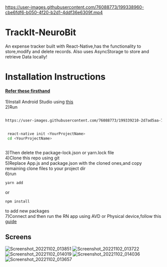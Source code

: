 

https://user-images.githubusercontent.com/76088773/199338960-cbe6fdf6-b050-4f20-b2d1-4ddf36e6309f.mp4

# TrackIt-NeuroBit
An expense tracker built with React-Native,has the functionality to store,modify and delete records. 
Also uses AsyncStorage to store and retrieve Data locally!


<h1>Installation Instructions</h1>
<h4><a href="https://reactnative.dev/docs/environment-setup">Refer these firsthand</a></h4>

1)Install Android Studio using <a href="https://developer.android.com/studio/index.html">this</a> <br/> 
2)Run 
```sh

https://user-images.githubusercontent.com/76088773/199339210-2d7ad5aa-719e-4d67-9346-afca39207a3d.mp4


 react-native init <YourProjectName>
 cd <YourProjectName>
       
```
3)Then delete the package-lock.json or yarn.lock file<br/>
4)Clone this repo using git<br/>
5)Replace App.js and package.json with the cloned ones,and copy remaining clone files to your project dir <br/>
6)run
```sh
yarn add
```
or 

```sh
npm install
```
to add new packages <br/>
7)Connect and then run the RN app using AVD or Physical device,follow this <a href="https://reactnative.dev/docs/environment-setup">guide</a><br/>

<h2>Screens</h2>

![Screenshot_20221102_013851](https://user-images.githubusercontent.com/76088773/199336469-772a07ad-e3e4-4133-92b2-e322a4c595f6.jpg)
![Screenshot_20221102_013722](https://user-images.githubusercontent.com/76088773/199336477-7b0e38b8-8dcf-481c-aa24-e9d38119bc51.jpg)
![Screenshot_20221102_014019](https://user-images.githubusercontent.com/76088773/199336482-06b1bf17-3144-4df2-a3bc-2a781782f221.jpg)
![Screenshot_20221102_014036](https://user-images.githubusercontent.com/76088773/199336488-5319565a-444a-40ef-b31f-2f2cd8d26af6.jpg)
![Screenshot_20221102_013657](https://user-images.githubusercontent.com/76088773/199336499-d849ab08-2c55-42e9-88b8-37d0a960eeff.jpg)


